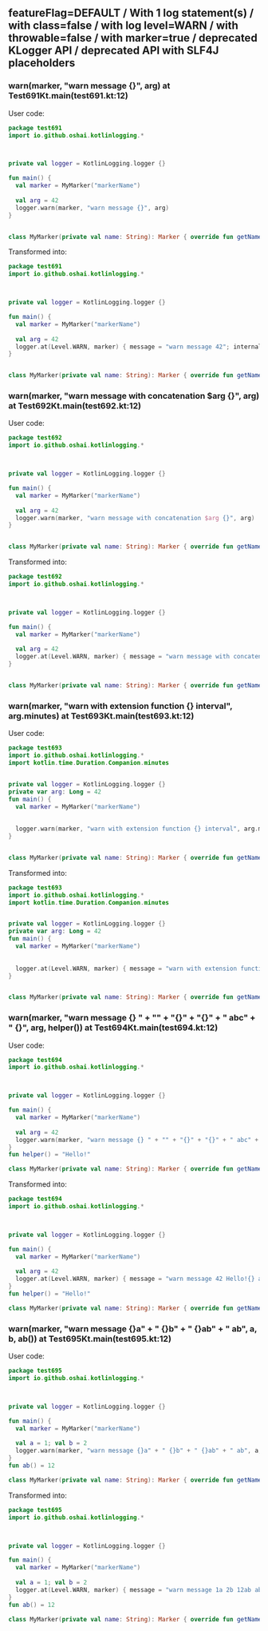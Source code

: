 ## featureFlag=DEFAULT / With 1 log statement(s) / with class=false / with log level=WARN / with throwable=false / with marker=true / deprecated KLogger API / deprecated API with SLF4J placeholders



###  warn(marker, "warn message {}", arg) at Test691Kt.main(test691.kt:12)

User code:
```kotlin
package test691
import io.github.oshai.kotlinlogging.*



private val logger = KotlinLogging.logger {}

fun main() {
  val marker = MyMarker("markerName")
  
  val arg = 42
  logger.warn(marker, "warn message {}", arg)
}


class MyMarker(private val name: String): Marker { override fun getName() = name }

```
  
Transformed into:
```kotlin
package test691
import io.github.oshai.kotlinlogging.*



private val logger = KotlinLogging.logger {}

fun main() {
  val marker = MyMarker("markerName")
  
  val arg = 42
  logger.at(Level.WARN, marker) { message = "warn message 42"; internalCompilerData = KLoggingEventBuilder.InternalCompilerData(messageTemplate = ""warn message {}"", className = "test691.Test691Kt", methodName = "main", fileName = "test691.kt", lineNumber = 12)
}


class MyMarker(private val name: String): Marker { override fun getName() = name }

```

###  warn(marker, "warn message with concatenation $arg {}", arg) at Test692Kt.main(test692.kt:12)

User code:
```kotlin
package test692
import io.github.oshai.kotlinlogging.*



private val logger = KotlinLogging.logger {}

fun main() {
  val marker = MyMarker("markerName")
  
  val arg = 42
  logger.warn(marker, "warn message with concatenation $arg {}", arg)
}


class MyMarker(private val name: String): Marker { override fun getName() = name }

```
  
Transformed into:
```kotlin
package test692
import io.github.oshai.kotlinlogging.*



private val logger = KotlinLogging.logger {}

fun main() {
  val marker = MyMarker("markerName")
  
  val arg = 42
  logger.at(Level.WARN, marker) { message = "warn message with concatenation 42 42"; internalCompilerData = KLoggingEventBuilder.InternalCompilerData(messageTemplate = ""warn message with concatenation $arg {}"", className = "test692.Test692Kt", methodName = "main", fileName = "test692.kt", lineNumber = 12)
}


class MyMarker(private val name: String): Marker { override fun getName() = name }

```

###  warn(marker, "warn with extension function {} interval", arg.minutes) at Test693Kt.main(test693.kt:12)

User code:
```kotlin
package test693
import io.github.oshai.kotlinlogging.*
import kotlin.time.Duration.Companion.minutes


private val logger = KotlinLogging.logger {}
private var arg: Long = 42
fun main() {
  val marker = MyMarker("markerName")
  
  
  logger.warn(marker, "warn with extension function {} interval", arg.minutes)
}


class MyMarker(private val name: String): Marker { override fun getName() = name }

```
  
Transformed into:
```kotlin
package test693
import io.github.oshai.kotlinlogging.*
import kotlin.time.Duration.Companion.minutes


private val logger = KotlinLogging.logger {}
private var arg: Long = 42
fun main() {
  val marker = MyMarker("markerName")
  
  
  logger.at(Level.WARN, marker) { message = "warn with extension function 42m interval"; internalCompilerData = KLoggingEventBuilder.InternalCompilerData(messageTemplate = ""warn with extension function {} interval"", className = "test693.Test693Kt", methodName = "main", fileName = "test693.kt", lineNumber = 12)
}


class MyMarker(private val name: String): Marker { override fun getName() = name }

```

###  warn(marker, "warn message {} " + "" + "{}" + "{}" + " abc" + " {}", arg, helper()) at Test694Kt.main(test694.kt:12)

User code:
```kotlin
package test694
import io.github.oshai.kotlinlogging.*



private val logger = KotlinLogging.logger {}

fun main() {
  val marker = MyMarker("markerName")
  
  val arg = 42
  logger.warn(marker, "warn message {} " + "" + "{}" + "{}" + " abc" + " {}", arg, helper())
}
fun helper() = "Hello!"

class MyMarker(private val name: String): Marker { override fun getName() = name }

```
  
Transformed into:
```kotlin
package test694
import io.github.oshai.kotlinlogging.*



private val logger = KotlinLogging.logger {}

fun main() {
  val marker = MyMarker("markerName")
  
  val arg = 42
  logger.at(Level.WARN, marker) { message = "warn message 42 Hello!{} abc {}"; internalCompilerData = KLoggingEventBuilder.InternalCompilerData(messageTemplate = ""warn message {} " + "" + "{}" + "{}" + " abc" + " {}"", className = "test694.Test694Kt", methodName = "main", fileName = "test694.kt", lineNumber = 12)
}
fun helper() = "Hello!"

class MyMarker(private val name: String): Marker { override fun getName() = name }

```

###  warn(marker, "warn message {}a" + " {}b" + " {}ab" + " ab", a, b, ab()) at Test695Kt.main(test695.kt:12)

User code:
```kotlin
package test695
import io.github.oshai.kotlinlogging.*



private val logger = KotlinLogging.logger {}

fun main() {
  val marker = MyMarker("markerName")
  
  val a = 1; val b = 2
  logger.warn(marker, "warn message {}a" + " {}b" + " {}ab" + " ab", a, b, ab())
}
fun ab() = 12

class MyMarker(private val name: String): Marker { override fun getName() = name }

```
  
Transformed into:
```kotlin
package test695
import io.github.oshai.kotlinlogging.*



private val logger = KotlinLogging.logger {}

fun main() {
  val marker = MyMarker("markerName")
  
  val a = 1; val b = 2
  logger.at(Level.WARN, marker) { message = "warn message 1a 2b 12ab ab"; internalCompilerData = KLoggingEventBuilder.InternalCompilerData(messageTemplate = ""warn message {}a" + " {}b" + " {}ab" + " ab"", className = "test695.Test695Kt", methodName = "main", fileName = "test695.kt", lineNumber = 12)
}
fun ab() = 12

class MyMarker(private val name: String): Marker { override fun getName() = name }

```
